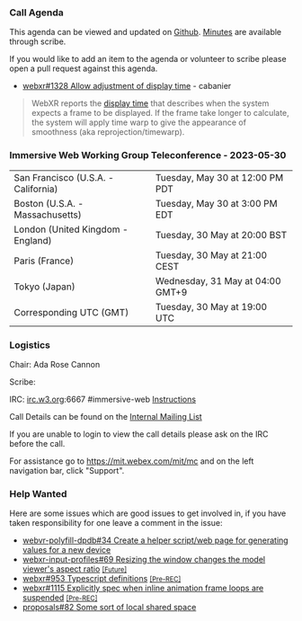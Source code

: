 ### Call Agenda

This agenda can be viewed and updated on [Github](https://github.com/immersive-web/administrivia/blob/main/meetings/wg/2023-05-30-Immersive_Web_Working_Group_Teleconference-agenda.md). [Minutes](https://www.w3.org/2023/05/30-immersive-web-minutes.html) are available through scribe.

If you would like to add an item to the agenda or volunteer to scribe please open a pull request against this agenda.

* [webxr#1328 Allow adjustment of display time](https://github.com/immersive-web/webxr/issues/1328) - cabanier
> WebXR reports the [display time](https://www.w3.org/TR/webxr/#dom-xrframe-predicteddisplaytime) that describes when the system expects a frame to be displayed. If the frame take longer to calculate, the system will apply time warp to give the appearance of smoothness (aka reprojection/timewarp).
 >

### Immersive Web Working Group Teleconference - 2023-05-30

<table>
<tr><td> San Francisco (U.S.A. - California) <td> Tuesday, May 30 at 12:00 PM PDT
<tr><td> Boston (U.S.A. - Massachusetts) <td> Tuesday, May 30 at 3:00 PM EDT
<tr><td> London (United Kingdom - England) <td> Tuesday, 30 May at 20:00 BST
<tr><td> Paris (France) <td> Tuesday, 30 May at 21:00 CEST
<tr><td> Tokyo (Japan) <td> Wednesday, 31 May at 04:00 GMT+9
<tr><td> Corresponding UTC (GMT) <td> Tuesday, 30 May at 19:00 UTC
</table>

### Logistics

Chair: Ada Rose Cannon

Scribe:

IRC: [irc.w3.org](http://irc.w3.org/):6667 #immersive-web [Instructions](https://github.com/immersive-web/administrivia/blob/main/IRC.md)

Call Details can be found on the [Internal Mailing List](https://lists.w3.org/Archives/Member/internal-immersive-web/2019Feb/0002.html)

If you are unable to login to view the call details please ask on the IRC before the call.

For assistance go to https://mit.webex.com/mit/mc  and on the left navigation bar, click "Support".

### Help Wanted

Here are some issues which are good issues to get involved in, if you have taken responsibility for one leave a comment in the issue:

- [webvr-polyfill-dpdb#34 Create a helper script/web page for generating values for a new device](https://github.com/immersive-web/webvr-polyfill-dpdb/issues/34)
- [webxr-input-profiles#69 Resizing the window changes the model viewer's aspect ratio](https://github.com/immersive-web/webxr-input-profiles/issues/69) [<small>[Future]</small>](https://api.github.com/repos/immersive-web/webxr-input-profiles/milestones/4)
- [webxr#953 Typescript definitions](https://github.com/immersive-web/webxr/issues/953) [<small>[Pre-REC]</small>](https://api.github.com/repos/immersive-web/webxr/milestones/16)
- [webxr#1115 Explicitly spec when inline animation frame loops are suspended](https://github.com/immersive-web/webxr/issues/1115) [<small>[Pre-REC]</small>](https://api.github.com/repos/immersive-web/webxr/milestones/16)
- [proposals#82 Some sort of local shared space](https://github.com/immersive-web/proposals/issues/82)


              
